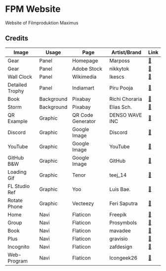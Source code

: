 # FPM Website
Website of Filmproduktion Maximus

## Credits
| Image           | Usage      | Page              | Artist/Brand   | Link
| --------------- | ---------- | ----------------- | -------------- | ----
| Gear            | Panel      | Homepage          | Marposs        | [🔗](https://www.marposs.com/ger/application/mechanical-industry-gears)
| Gear            | Panel      | Adobe Stock       | nikkytok       | [🔗](https://stock.adobe.com/de/search?creator_id=200519964&filters%5Bcontent_type%3Aphoto%5D=1&filters%5Bcontent_type%3Aillustration%5D=1&filters%5Bcontent_type%3Azip_vector%5D=1&filters%5Bcontent_type%3Avideo%5D=1&filters%5Bcontent_type%3Atemplate%5D=1&filters%5Bcontent_type%3A3d%5D=1&filters%5Bfetch_excluded_assets%5D=1&filters%5Bcontent_type%3Aimage%5D=1&order=relevance&k=gear&search_page=1&search_type=usertyped&acp=&aco=gear&get_facets=0&asset_id=141883625)
| Wall Clock      | Panel      | Wikimedia         | Ikescs         | [🔗](https://commons.wikimedia.org/wiki/File:Wall_clock.jpg)
| Detailed Trophy | Panel      | Indiamart         | Piru Pooja     | [🔗](https://www.indiamart.com/proddetail/new-trophies-awards-12660502073.html)
| Book            | Background | Pixabay           | Richi Choraria | [🔗](https://pixabay.com/de/photos/b%C3%BCcher-tinte-licht-golden-leser-1906534/)
| Storm           | Background | Pixabay           | Elias Sch.     | [🔗](https://pixabay.com/de/photos/unwetter-abenteuer-mysterie-3041241/)
| QR Example      | Graphic    | QR Code Generator | DENSO WAVE INC | [🔗](https://www.qrcode-generator.de/)
| Discord         | Graphic    | Google Image      | Discord        | [🔗](https://www.google.de/search?sca_esv=2a63e8a7ece273e3&sxsrf=ADLYWIJPF24pqKKWUVqwaFsc_H_L7m6-pQ:1732299117407&q=discord&udm=2&fbs=AEQNm0A6bwEop21ehxKWq5cj-cHa02QUie7apaStVTrDAEoT1CkRGSL-1wA3X2bR5dRYtRELv2nVM6XpZ_f_zLfBr8ZfFDo4-AC-M6UQA9qap38PVEs-C6Cbkgx-SskggRAQ5m4cab5KHWfkrrH_uftZO5ZDbOMYA6CsHvklBX5x_L_SvJp7IjI50wj2moCd25JNohuOGDIG&sa=X&ved=2ahUKEwjLnaaMxfCJAxWY87sIHXSoLfYQtKgLegQIHxAB&biw=2560&bih=1279&dpr=1)
| YouTube         | Graphic    | Google Image      | YouTube        | [🔗](https://www.google.de/search?q=youtube&sca_esv=2a63e8a7ece273e3&udm=2&biw=2560&bih=1279&sxsrf=ADLYWIKA7c5FIjpSEj_p3LbXC7ozuueZ-w%3A1732299118554&ei=bslAZ-a-IeaQ9u8PxL2KqQY&ved=0ahUKEwjmreyMxfCJAxVmiP0HHcSeImUQ4dUDCBA&uact=5&oq=youtube&gs_lp=EgNpbWciB3lvdXR1YmUyBBAjGCcyEBAAGIAEGLEDGEMYgwEYigUyChAAGIAEGEMYigUyCBAAGIAEGLEDMgoQABiABBhDGIoFMgoQABiABBhDGIoFMgoQABiABBhDGIoFMgoQABiABBhDGIoFMgoQABiABBhDGIoFMgsQABiABBixAxiDAUjcBVAAWOMEcAB4AJABAJgBTqABzQOqAQE3uAEDyAEA-AEBmAIHoALdA8ICBRAAGIAEmAMAkgcBN6AH4S0&sclient=img)
| GitHub B&W      | Graphic    | Google Image      | GitHub         | [🔗](https://www.google.com/search?sca_esv=2a63e8a7ece273e3&rlz=1C1CHBF_deDE880DE880&sxsrf=ADLYWILLddCY1dz4VOuNvt1E9jDUUgnMxQ:1732300323624&q=github&udm=2&fbs=AEQNm0A6bwEop21ehxKWq5cj-cHa02QUie7apaStVTrDAEoT1CkRGSL-1wA3X2bR5dRYtRGv3dh0WX48pQ0OijG3Ir_Ily36WNjIM66TUeQQm6v5pCxPr2gtqfjkC7ffv6Tr7pov6Kj4r20q4qdHCSHuZ8l9l_oCqEwoxOcaGtTQ9oNU0Tr95ug&sa=X&ved=2ahUKEwiX_LvLyfCJAxUs0AIHHe2gHBAQtKgLegQIHRAB&biw=1463&bih=731&dpr=1.75)
| Loading Gif     | Graphic    | Tenor             | teej_14        | [🔗](https://tenor.com/de/view/loading-gif-hr-gif-23067502)
| FL Studio Ref   | Graphic    | Yoo               | Luis Bae.      | [🔗](https://yoo.rs/fl-studio-project-en-1621142165.html)
| Rotate Phone    | Graphic    | Vecteezy          | Feri Saputra   | [🔗](https://www.vecteezy.com/vector-art/5380184-phone-rotation-icon-symbol-tilting-screen-flat-design-on-white-background)
| Home            | Navi       | Flaticon          | Freepik        | [🔗](https://www.flaticon.com/free-icon/home_1946488?term=home&page=1&position=3&origin=search&related_id=1946488)
| Group           | Navi       | Flaticon          | Prosymbols     | [🔗](https://www.flaticon.com/free-icon/group_615075?term=team&page=1&position=42&origin=search&related_id=615075)
| Book            | Navi       | Flaticon          | mavadee        | [🔗](https://www.flaticon.com/free-icon/book_1164620?term=library&page=1&position=1&origin=search&related_id=1164620)
| Plus            | Navi       | Flaticon          | gravisio       | [🔗](https://www.flaticon.com/free-icon/plus_11502540?term=extra&page=1&position=41&origin=search&related_id=11502540)
| Incognito       | Navi       | Flaticon          | zafdesign      | [🔗](https://www.flaticon.com/free-icon/incognito_5006692?term=incognito&page=1&position=7&origin=search&related_id=5006692)
| Web-Program     | Navi       | Flaticon          | Icongeek26     | [🔗](https://www.flaticon.com/free-icon/web-programming_1336494?term=code&page=1&position=4&origin=search&related_id=1336494)